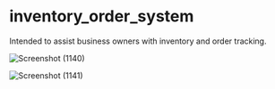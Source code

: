 # inventory_order_system

Intended to assist business owners with inventory and order tracking.

![Screenshot (1140)](https://user-images.githubusercontent.com/111395016/185766894-85ade32b-49f1-4f9c-862e-a2adf0a55e90.png)

![Screenshot (1141)](https://user-images.githubusercontent.com/111395016/185766911-f178a3cb-8c0b-42d8-ac36-1b623c060708.png)
